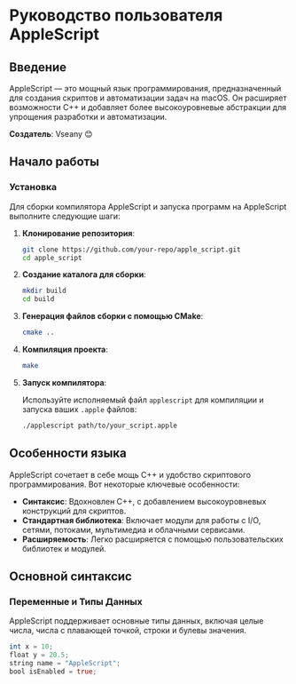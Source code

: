# Руководство пользователя AppleScript

## Введение

AppleScript — это мощный язык программирования, предназначенный для создания скриптов и автоматизации задач на macOS. Он расширяет возможности C++ и добавляет более высокоуровневые абстракции для упрощения разработки и автоматизации.

**Создатель**: Vseany 😊

## Начало работы

### Установка

Для сборки компилятора AppleScript и запуска программ на AppleScript выполните следующие шаги:

1. **Клонирование репозитория**:

    ```bash
    git clone https://github.com/your-repo/apple_script.git
    cd apple_script
    ```

2. **Создание каталога для сборки**:

    ```bash
    mkdir build
    cd build
    ```

3. **Генерация файлов сборки с помощью CMake**:

    ```bash
    cmake ..
    ```

4. **Компиляция проекта**:

    ```bash
    make
    ```

5. **Запуск компилятора**:

    Используйте исполняемый файл `applescript` для компиляции и запуска ваших `.apple` файлов:

    ```bash
    ./applescript path/to/your_script.apple
    ```

## Особенности языка

AppleScript сочетает в себе мощь C++ и удобство скриптового программирования. Вот некоторые ключевые особенности:

- **Синтаксис**: Вдохновлен C++, с добавлением высокоуровневых конструкций для скриптов.
- **Стандартная библиотека**: Включает модули для работы с I/O, сетями, потоками, мультимедиа и облачными сервисами.
- **Расширяемость**: Легко расширяется с помощью пользовательских библиотек и модулей.

## Основной синтаксис

### Переменные и Типы Данных

AppleScript поддерживает основные типы данных, включая целые числа, числа с плавающей точкой, строки и булевы значения.

```as
int x = 10;
float y = 20.5;
string name = "AppleScript";
bool isEnabled = true;
